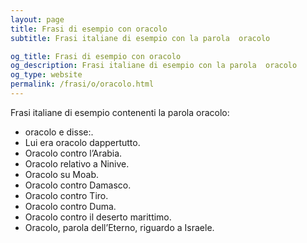 ```yaml
---
layout: page
title: Frasi di esempio con oracolo 
subtitle: Frasi italiane di esempio con la parola  oracolo

og_title: Frasi di esempio con oracolo 
og_description: Frasi italiane di esempio con la parola  oracolo
og_type: website
permalink: /frasi/o/oracolo.html
---
```


Frasi italiane di esempio contenenti la parola oracolo:


- oracolo e disse:.
- Lui era oracolo dappertutto.
- Oracolo contro l’Arabia.
- Oracolo relativo a Ninive.
- Oracolo su Moab.
- Oracolo contro Damasco.
- Oracolo contro Tiro.
- Oracolo contro Duma.
- Oracolo contro il deserto marittimo.
- Oracolo, parola dell’Eterno, riguardo a Israele.
